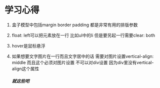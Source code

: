 # 学习心得

1. 盒子模型中包括margin border padding 都是非常有用的排版参数

2. float: left可以把元素放在一行 比如ul中的li 但是要另起一行需要clear: both

3. hover是鼠标悬浮

4. 如果想要文字图片在一行而且文字居中的话 需要对图片设置vertical-align: middle 而且这个必须对图片设置 不可以对div设置 因为div里没有vertical-align这个属性

   ##### 就这些吧

